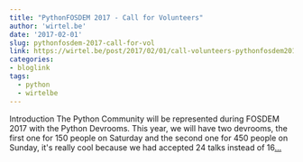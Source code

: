 ```yaml
---
title: "PythonFOSDEM 2017 - Call for Volunteers"
author: 'wirtel.be'
date: '2017-02-01'
slug: pythonfosdem-2017-call-for-vol
link: https://wirtel.be/post/2017/02/01/call-volunteers-pythonfosdem2017/
categories:
- bloglink
tags:
  - python
  - wirtelbe
---
```


Introduction The Python Community will be represented during FOSDEM 2017 with the Python Devrooms. This year, we will have two devrooms, the first one for 150 people on Saturday and the second one for 450 people on Sunday, it's really cool because we had accepted 24 talks instead of 16[... <i class="fas fa-external-link-alt"></i>](https://wirtel.be/post/2017/02/01/call-volunteers-pythonfosdem2017/)

